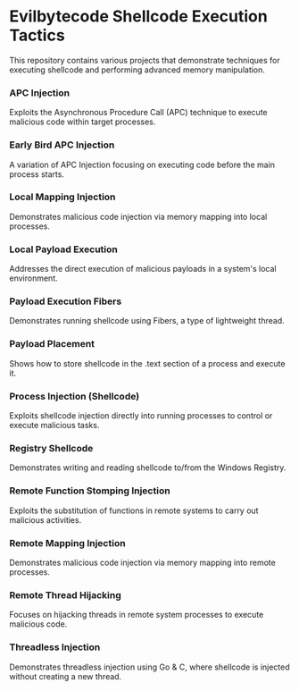 # Evilbytecode Shellcode Execution Tactics

This repository contains various projects that demonstrate techniques for executing shellcode and performing advanced memory manipulation.


### APC Injection
Exploits the Asynchronous Procedure Call (APC) technique to execute malicious code within target processes.

### Early Bird APC Injection
A variation of APC Injection focusing on executing code before the main process starts.

### Local Mapping Injection
Demonstrates malicious code injection via memory mapping into local processes.

### Local Payload Execution
Addresses the direct execution of malicious payloads in a system's local environment.

### Payload Execution Fibers
Demonstrates running shellcode using Fibers, a type of lightweight thread.

### Payload Placement
Shows how to store shellcode in the .text section of a process and execute it.

### Process Injection (Shellcode)
Exploits shellcode injection directly into running processes to control or execute malicious tasks.

### Registry Shellcode
Demonstrates writing and reading shellcode to/from the Windows Registry.

### Remote Function Stomping Injection
Exploits the substitution of functions in remote systems to carry out malicious activities.

### Remote Mapping Injection
Demonstrates malicious code injection via memory mapping into remote processes.

### Remote Thread Hijacking
Focuses on hijacking threads in remote system processes to execute malicious code.

### Threadless Injection
Demonstrates threadless injection using Go & C, where shellcode is injected without creating a new thread.

